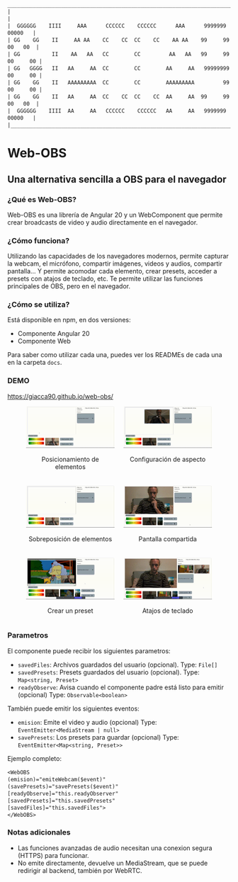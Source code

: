```
 _________________________________________________________________________________
|                                                                                 |
|  GGGGGG    IIII     AAA      CCCCCC    CCCCCC      AAA      9999999     00000   |
| GG    GG    II     AA AA    CC    CC  CC    CC    AA AA    99     99   00   00  |
| GG          II    AA   AA   CC        CC         AA   AA   99     99  00     00 |
| GG   GGGG   II   AA     AA  CC        CC        AA     AA   99999999  00     00 |
| GG    GG    II   AAAAAAAAA  CC        CC        AAAAAAAAA         99  00     00 |
| GG    GG    II   AA     AA  CC    CC  CC    CC  AA     AA  99     99   00   00  |
|  GGGGGG    IIII  AA     AA   CCCCCC    CCCCCC   AA     AA   9999999     00000   |
|_________________________________________________________________________________|
```

# Web-OBS

## Una alternativa sencilla a OBS para el navegador

### ¿Qué es Web-OBS?

Web-OBS es una librería de Angular 20 y un WebComponent que permite crear broadcasts de video y audio directamente en el navegador.

### ¿Cómo funciona?

Utilizando las capacidades de los navegadores modernos, permite capturar la webcam, el micrófono, compartir imágenes, videos y audios, compartir pantalla...
Y permite acomodar cada elemento, crear presets, acceder a presets con atajos de teclado, etc.
Te permite utilizar las funciones principales de OBS, pero en el navegador.

### ¿Cómo se utiliza?

Está disponible en npm, en dos versiones:

- Componente Angular 20
- Componente Web

Para saber como utilizar cada una, puedes ver los READMEs de cada una en la carpeta `docs`.

### DEMO

<https://giacca90.github.io/web-obs/>

<div style="display: flex; flex-wrap: wrap; justify-content: center; gap: 20px; text-align: center;">
  <div style="flex: 1 1 200px; max-width: 200px;">
    <img src="https://github.com/giacca90/web-obs/raw/a2f3432efb0ca4ca8173fa11d3d9b13504565d46/docs/web-obs_1.gif" alt="Posicionamiento de elementos" style="width: 100%; height: auto;">
    <p>Posicionamiento de elementos</p>
  </div>
  <div style="flex: 1 1 200px; max-width: 200px;">
    <img src="https://github.com/giacca90/web-obs/raw/a2f3432efb0ca4ca8173fa11d3d9b13504565d46/docs/web-obs_2.gif" alt="Configuración de aspecto" style="width: 100%; height: auto;">
    <p>Configuración de aspecto</p>
  </div>
  <div style="flex: 1 1 200px; max-width: 200px;">
    <img src="https://github.com/giacca90/web-obs/raw/a2f3432efb0ca4ca8173fa11d3d9b13504565d46/docs/web-obs_3.gif" alt="Sobreposición de elementos" style="width: 100%; height: auto;">
    <p>Sobreposición de elementos</p>
  </div>
  <div style="flex: 1 1 200px; max-width: 200px;">
    <img src="https://github.com/giacca90/web-obs/raw/a2f3432efb0ca4ca8173fa11d3d9b13504565d46/docs/web-obs_4.gif" alt="Pantalla compartida" style="width: 100%; height: auto;">
    <p>Pantalla compartida</p>
  </div>
  <div style="flex: 1 1 200px; max-width: 200px;">
    <img src="https://github.com/giacca90/web-obs/raw/a2f3432efb0ca4ca8173fa11d3d9b13504565d46/docs/web-obs_5.gif" alt="Crear un preset" style="width: 100%; height: auto;">
    <p>Crear un preset</p>
  </div>
  <div style="flex: 1 1 200px; max-width: 200px;">
    <img src="https://github.com/giacca90/web-obs/raw/a2f3432efb0ca4ca8173fa11d3d9b13504565d46/docs/web-obs_6.gif" alt="Atajos de teclado" style="width: 100%; height: auto;">
    <p>Atajos de teclado</p>
  </div>
</div>

### Parametros

El componente puede recibir los siguientes parametros:

- `savedFiles`: Archivos guardados del usuario (opcional). Type: `File[]`
- `savedPresets`: Presets guardados del usuario (opcional). Type: `Map<string, Preset>`
- `readyObserve`: Avisa cuando el componente padre está listo para emitir (opcional) Type: `Observable<boolean>`

También puede emitir los siguientes eventos:

- `emision`: Emite el video y audio (opcional) Type: `EventEmitter<MediaStream | null>`
- `savePresets`: Los presets para guardar (opcional) Type: `EventEmitter<Map<string, Preset>>`

Ejemplo completo:

```
<WebOBS
(emision)="emiteWebcam($event)"
(savePresets)="savePresets($event)"
[readyObserve]="this.readyObserver"
[savedPresets]="this.savedPresets"
[savedFiles]="this.savedFiles">
</WebOBS>

```

### Notas adicionales

- Las funciones avanzadas de audio necesitan una conexion segura (HTTPS) para funcionar.
- No emite directamente, devuelve un MediaStream, que se puede redirigir al backend, también por WebRTC.
